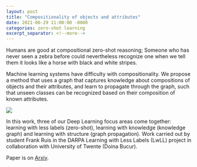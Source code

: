 ```yaml
---
layout: post
title: "Compositionality of objects and attributes"
date: 2021-06-29 11:00:00 -0000
categories: zero-shot learning
excerpt_separator: <!--more-->
---
```


Humans are good at compositional zero-shot reasoning; 
Someone who has never seen a zebra before could nevertheless recognize one when we tell them it looks like a horse with black and white stripes. 

Machine learning systems have difficulty with compositionality. 
We propose a method that uses a graph that captures knowledge about compositions of objects and their attributes, 
and learn to propagate through the graph, such that unseen classes can be 
recognized based on their composition of known attributes. 

<img src="https://gertjanburghouts.github.io/pictures/protoprop.jpg">

<!--more-->

In this work, three of our Deep Learning focus areas come together: 
learning with less labels (zero-shot), learning with knowledge (knowledge graph) and learning with structure (graph propagation). 
Work carried out by student Frank Ruis in the DARPA Learning with Less Labels (LwLL) project in collaboration with University of Twente (Doina Bucur). 

Paper is on  <a href="https://arxiv.org/abs/2106.00305">Arxiv</a>.
